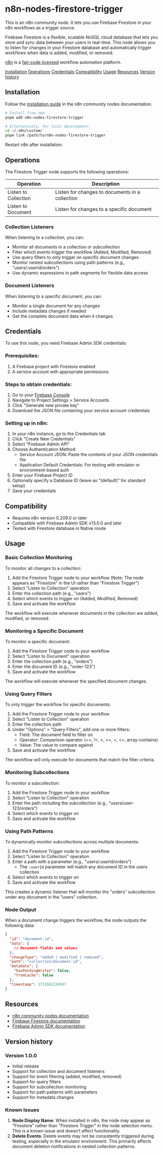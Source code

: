 # n8n-nodes-firestore-trigger

This is an n8n community node. It lets you use Firebase Firestore in your n8n workflows as a trigger source.

Firebase Firestore is a flexible, scalable NoSQL cloud database that lets you store and sync data between your users in real-time. This node allows you to listen for changes in your Firestore database and automatically trigger workflows when data is added, modified, or removed.

[n8n](https://n8n.io/) is a [fair-code licensed](https://docs.n8n.io/reference/license/) workflow automation platform.

[Installation](#installation)
[Operations](#operations)
[Credentials](#credentials)
[Compatibility](#compatibility)
[Usage](#usage)
[Resources](#resources)
[Version history](#version-history)

## Installation

Follow the [installation guide](https://docs.n8n.io/integrations/community-nodes/installation/) in the n8n community nodes documentation.

```bash
# Install from npm
pnpm add n8n-nodes-firestore-trigger

# Alternatively, for local development:
cd ~/.n8n/custom/
pnpm link /path/to/n8n-nodes-firestore-trigger
```

Restart n8n after installation.

## Operations

The Firestore Trigger node supports the following operations:

| Operation | Description |
|-----------|-------------|
| Listen to Collection | Listen for changes to documents in a collection |
| Listen to Document | Listen for changes to a specific document |

### Collection Listeners
When listening to a collection, you can:

- Monitor all documents in a collection or subcollection
- Filter which events trigger the workflow (Added, Modified, Removed)
- Use query filters to only trigger on specific document changes
- Monitor nested subcollections using path patterns (e.g., "users/:userId/orders")
- Use dynamic expressions in path segments for flexible data access

### Document Listeners
When listening to a specific document, you can:

- Monitor a single document for any changes
- Include metadata changes if needed
- Get the complete document data when it changes

## Credentials

To use this node, you need Firebase Admin SDK credentials:

### Prerequisites:
1. A Firebase project with Firestore enabled
2. A service account with appropriate permissions

### Steps to obtain credentials:
1. Go to your [Firebase Console](https://console.firebase.google.com/)
2. Navigate to Project Settings > Service Accounts
3. Click "Generate new private key"
4. Download the JSON file containing your service account credentials

### Setting up in n8n:
1. In your n8n instance, go to the Credentials tab
2. Click "Create New Credentials"
3. Select "Firebase Admin API"
4. Choose Authentication Method:
   - Service Account JSON: Paste the contents of your JSON credentials file
   - Application Default Credentials: For testing with emulator or environment-based auth
5. Enter your Firebase Project ID
6. Optionally specify a Database ID (leave as "(default)" for standard setup)
7. Save your credentials

## Compatibility

- Requires n8n version 0.209.0 or later
- Compatible with Firebase Admin SDK v13.0.0 and later
- Tested with Firestore database in Native mode

## Usage

### Basic Collection Monitoring

To monitor all changes to a collection:

1. Add the Firestore Trigger node to your workflow (Note: The node appears as "Firestore" in the UI rather than "Firestore Trigger")
2. Select "Listen to Collection" operation
3. Enter the collection path (e.g., "users")
4. Select which events to trigger on (Added, Modified, Removed)
5. Save and activate the workflow

The workflow will execute whenever documents in the collection are added, modified, or removed.

### Monitoring a Specific Document

To monitor a specific document:

1. Add the Firestore Trigger node to your workflow
2. Select "Listen to Document" operation
3. Enter the collection path (e.g., "orders")
4. Enter the document ID (e.g., "order-123")
5. Save and activate the workflow

The workflow will execute whenever the specified document changes.

### Using Query Filters

To only trigger the workflow for specific documents:

1. Add the Firestore Trigger node to your workflow
2. Select "Listen to Collection" operation
3. Enter the collection path
4. Under "Options" > "Query Filters", add one or more filters:
   - Field: The document field to filter on
   - Operator: Comparison operator (==, !=, >, >=, <, <=, array-contains)
   - Value: The value to compare against
5. Save and activate the workflow

The workflow will only execute for documents that match the filter criteria.

### Monitoring Subcollections

To monitor a subcollection:

1. Add the Firestore Trigger node to your workflow
2. Select "Listen to Collection" operation
3. Enter the path including the subcollection (e.g., "users/user-123/orders")
4. Select which events to trigger on
5. Save and activate the workflow

### Using Path Patterns

To dynamically monitor subcollections across multiple documents:

1. Add the Firestore Trigger node to your workflow
2. Select "Listen to Collection" operation
3. Enter a path with a parameter (e.g., "users/:userId/orders")
   - The `:userId` parameter will match any document ID in the users collection
4. Select which events to trigger on
5. Save and activate the workflow

This creates a dynamic listener that will monitor the "orders" subcollection under any document in the "users" collection.

### Node Output

When a document change triggers the workflow, the node outputs the following data:

```json
{
  "id": "document-id",
  "data": {
    // Document fields and values
  },
  "changeType": "added | modified | removed",
  "path": "collection/document-id",
  "metadata": {
    "hasPendingWrites": false,
    "fromCache": false
  },
  "timestamp": 1715501234567
}
```

## Resources

* [n8n community nodes documentation](https://docs.n8n.io/integrations/community-nodes/)
* [Firebase Firestore documentation](https://firebase.google.com/docs/firestore)
* [Firebase Admin SDK documentation](https://firebase.google.com/docs/admin/setup)

## Version history

### Version 1.0.0
- Initial release
- Support for collection and document listeners
- Support for event filtering (added, modified, removed)
- Support for query filters
- Support for subcollection monitoring
- Support for path patterns with parameters
- Support for metadata changes

### Known Issues

1. **Node Display Name**: When installed in n8n, the node may appear as "Firestore" rather than "Firestore Trigger" in the node selection menu. This is a known issue and doesn't affect functionality.
2. **Delete Events**: Delete events may not be consistently triggered during testing, especially in the emulator environment. This primarily affects document deletion notifications in nested collection patterns.
